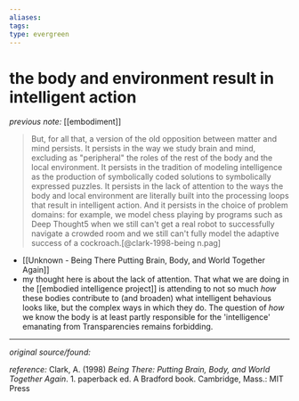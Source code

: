 ```yaml
---
aliases: 
tags: 
type: evergreen
---
```


# the body and environment result in intelligent action

_previous note:_ [[embodiment]]

> But, for all that, a version of the old opposition between matter and mind persists. It persists in the way we study brain and mind, excluding as "peripheral" the roles of the rest of the body and the local environment. It persists in the tradition of modeling intelligence as the production of symbolically coded solutions to symbolically expressed puzzles. It persists in the lack of attention to the ways the body and local environment are literally built into the processing loops that result in intelligent action. And it persists in the choice of problem domains: for example, we model chess playing by programs such as Deep Thought5 when we still can't get a real robot to successfully navigate a crowded room and we still can't fully model the adaptive success of a cockroach.[@clark-1998-being n.pag]

- [[Unknown - Being There Putting Brain, Body, and World Together Again]]
- my thought here is about the lack of attention. That what we are doing in the [[embodied intelligence project]] is attending to not so much _how_ these bodies contribute to (and broaden) what intelligent behavious looks like, but the complex ways in which they do. The question of _how_ we know the body is at least partly responsible for the 'intelligence' emanating from Transparencies remains forbidding.

---

_original source/found:_ 

_reference:_ Clark, A. (1998) _Being There: Putting Brain, Body, and World Together Again_. 1. paperback ed. A Bradford book. Cambridge, Mass.: MIT Press



